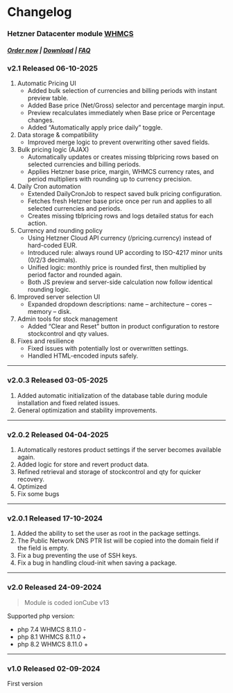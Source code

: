 # Changelog

### Hetzner Datacenter module **[WHMCS](https://puqcloud.com/link.php?id=77)**

#####  [Order now](https://puqcloud.com/whmcs-module-hetzner-datacenter.php) | [Download](https://download.puqcloud.com/WHMCS/servers/PUQ_WHMCS-HetznerDatacenter/) | [FAQ](https://faq.puqcloud.com/)

### v2.1 Released 06-10-2025

1. Automatic Pricing UI
    - Added bulk selection of currencies and billing periods with instant preview table.
    - Added Base price (Net/Gross) selector and percentage margin input.
    - Preview recalculates immediately when Base price or Percentage changes.
    - Added “Automatically apply price daily” toggle.
2. Data storage & compatibility
    - Improved merge logic to prevent overwriting other saved fields.
3. Bulk pricing logic (AJAX)
    - Automatically updates or creates missing tblpricing rows based on selected currencies and billing periods.
    - Applies Hetzner base price, margin, WHMCS currency rates, and period multipliers with rounding up to currency precision.
4. Daily Cron automation
    - Extended DailyCronJob to respect saved bulk pricing configuration.
    - Fetches fresh Hetzner base price once per run and applies to all selected currencies and periods.
    - Creates missing tblpricing rows and logs detailed status for each action.
5. Currency and rounding policy
    - Using Hetzner Cloud API currency (/pricing.currency) instead of hard-coded EUR.
    - Introduced rule: always round UP according to ISO-4217 minor units (0/2/3 decimals).
    - Unified logic: monthly price is rounded first, then multiplied by period factor and rounded again.
    - Both JS preview and server-side calculation now follow identical rounding logic.
6. Improved server selection UI
    - Expanded dropdown descriptions: name – architecture – cores – memory – disk.
7. Admin tools for stock management
    - Added “Clear and Reset” button in product configuration to restore stockcontrol and qty values.
8. Fixes and resilience
    - Fixed issues with potentially lost or overwritten settings.
    - Handled HTML-encoded inputs safely.

- - - - - -

### v2.0.3 Released 03-05-2025

1. Added automatic initialization of the database table during module installation and fixed related issues.
2. General optimization and stability improvements.

- - - - - -

### v2.0.2 Released 04-04-2025

1. Automatically restores product settings if the server becomes available again.
2. Added logic for store and revert product data.
3. Refined retrieval and storage of stockcontrol and qty for quicker recovery.
4. Optimized
5. Fix some bugs

- - - - - -

### v2.0.1 Released 17-10-2024

1. Added the ability to set the user as root in the package settings.
2. The Public Network DNS PTR list will be copied into the domain field if the field is empty.
3. Fix a bug preventing the use of SSH keys.
4. Fix a bug in handling cloud-init when saving a package.

- - - - - -

### v2.0 Released 24-09-2024
> Module is coded ionCube v13

Supported php version:
- php 7.4 WHMCS 8.11.0 -
- php 8.1 WHMCS 8.11.0 +
- php 8.2 WHMCS 8.11.0 +

- - - - - -

### v1.0 Released 02-09-2024

First version
